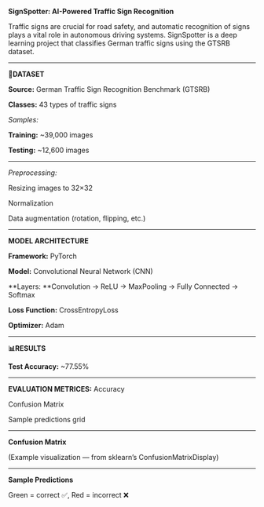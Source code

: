 **SignSpotter: AI-Powered Traffic Sign Recognition**

Traffic signs are crucial for road safety, and automatic recognition of signs plays a vital role in autonomous driving systems. SignSpotter is a deep learning project that classifies German traffic signs using the GTSRB dataset.

---------------------------------------------------------------------------------------------------------------------------------------------------------------------------------------------
**📂DATASET**

**Source:** German Traffic Sign Recognition Benchmark (GTSRB)

**Classes:** 43 types of traffic signs

_Samples:_

**Training:** ~39,000 images

**Testing:** ~12,600 images

---------------------------------------------------------------------------------------------------------------------------------------------------------------------------------------------
_Preprocessing:_

Resizing images to 32×32

Normalization

Data augmentation (rotation, flipping, etc.)

---------------------------------------------------------------------------------------------------------------------------------------------------------------------------------------------
**MODEL ARCHITECTURE**

**Framework:** PyTorch

**Model:** Convolutional Neural Network (CNN)

**Layers: **Convolution → ReLU → MaxPooling → Fully Connected → Softmax

**Loss Function:** CrossEntropyLoss

**Optimizer:** Adam

---------------------------------------------------------------------------------------------------------------------------------------------------------------------------------------------
**📊RESULTS**

**Test Accuracy:** ~77.55%

---------------------------------------------------------------------------------------------------------------------------------------------------------------------------------------------
**EVALUATION METRICES:**
Accuracy

Confusion Matrix

Sample predictions grid

---------------------------------------------------------------------------------------------------------------------------------------------------------------------------------------------
**Confusion Matrix**

(Example visualization — from sklearn’s ConfusionMatrixDisplay)

---------------------------------------------------------------------------------------------------------------------------------------------------------------------------------------------
**Sample Predictions**

Green = correct ✅, Red = incorrect ❌
